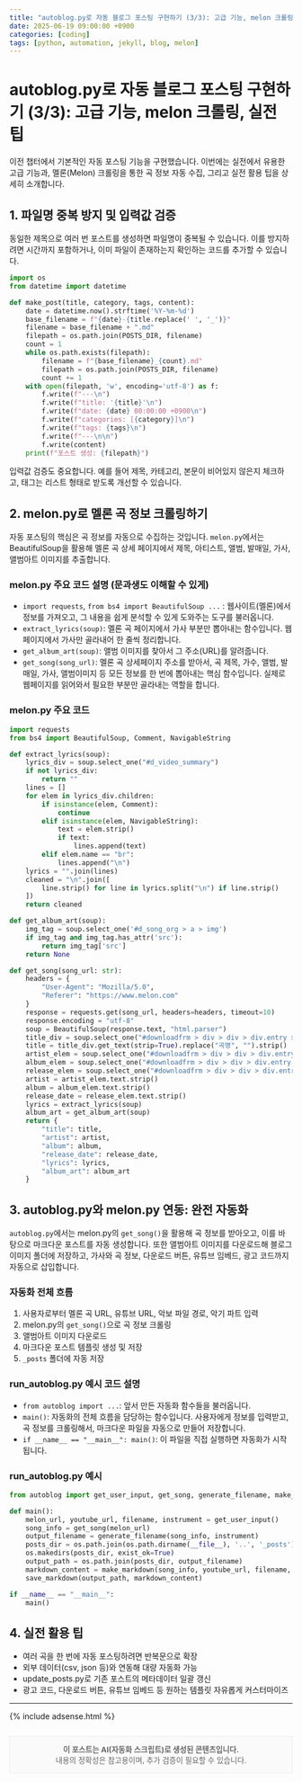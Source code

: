 ```yaml
---
title: "autoblog.py로 자동 블로그 포스팅 구현하기 (3/3): 고급 기능, melon 크롤링, 실전 팁"
date: 2025-06-19 09:00:00 +0900
categories: [coding]
tags: [python, automation, jekyll, blog, melon]
---
```


# autoblog.py로 자동 블로그 포스팅 구현하기 (3/3): 고급 기능, melon 크롤링, 실전 팁

이전 챕터에서 기본적인 자동 포스팅 기능을 구현했습니다. 이번에는 실전에서 유용한 고급 기능과, 멜론(Melon) 크롤링을 통한 곡 정보 자동 수집, 그리고 실전 활용 팁을 상세히 소개합니다.

## 1. 파일명 중복 방지 및 입력값 검증
동일한 제목으로 여러 번 포스트를 생성하면 파일명이 중복될 수 있습니다. 이를 방지하려면 시간까지 포함하거나, 이미 파일이 존재하는지 확인하는 코드를 추가할 수 있습니다.

```python
import os
from datetime import datetime

def make_post(title, category, tags, content):
    date = datetime.now().strftime('%Y-%m-%d')
    base_filename = f"{date}-{title.replace(' ', '_')}"
    filename = base_filename + ".md"
    filepath = os.path.join(POSTS_DIR, filename)
    count = 1
    while os.path.exists(filepath):
        filename = f"{base_filename}_{count}.md"
        filepath = os.path.join(POSTS_DIR, filename)
        count += 1
    with open(filepath, 'w', encoding='utf-8') as f:
        f.write(f"---\n")
        f.write(f"title: '{title}'\n")
        f.write(f"date: {date} 00:00:00 +0900\n")
        f.write(f"categories: [{category}]\n")
        f.write(f"tags: {tags}\n")
        f.write(f"---\n\n")
        f.write(content)
    print(f"포스트 생성: {filepath}")
```

입력값 검증도 중요합니다. 예를 들어 제목, 카테고리, 본문이 비어있지 않은지 체크하고, 태그는 리스트 형태로 받도록 개선할 수 있습니다.

## 2. melon.py로 멜론 곡 정보 크롤링하기
자동 포스팅의 핵심은 곡 정보를 자동으로 수집하는 것입니다. `melon.py`에서는 BeautifulSoup을 활용해 멜론 곡 상세 페이지에서 제목, 아티스트, 앨범, 발매일, 가사, 앨범아트 이미지를 추출합니다.

### melon.py 주요 코드 설명 (문과생도 이해할 수 있게)
- `import requests`, `from bs4 import BeautifulSoup ...` : 웹사이트(멜론)에서 정보를 가져오고, 그 내용을 쉽게 분석할 수 있게 도와주는 도구를 불러옵니다.
- `extract_lyrics(soup)`: 멜론 곡 페이지에서 가사 부분만 뽑아내는 함수입니다. 웹페이지에서 가사만 골라내어 한 줄씩 정리합니다.
- `get_album_art(soup)`: 앨범 이미지를 찾아서 그 주소(URL)를 알려줍니다.
- `get_song(song_url)`: 멜론 곡 상세페이지 주소를 받아서, 곡 제목, 가수, 앨범, 발매일, 가사, 앨범이미지 등 모든 정보를 한 번에 뽑아내는 핵심 함수입니다. 실제로 웹페이지를 읽어와서 필요한 부분만 골라내는 역할을 합니다.

### melon.py 주요 코드
```python
import requests
from bs4 import BeautifulSoup, Comment, NavigableString

def extract_lyrics(soup):
    lyrics_div = soup.select_one("#d_video_summary")
    if not lyrics_div:
        return ""
    lines = []
    for elem in lyrics_div.children:
        if isinstance(elem, Comment):
            continue
        elif isinstance(elem, NavigableString):
            text = elem.strip()
            if text:
                lines.append(text)
        elif elem.name == "br":
            lines.append("\n")
    lyrics = "".join(lines)
    cleaned = "\n".join([
        line.strip() for line in lyrics.split("\n") if line.strip()
    ])
    return cleaned

def get_album_art(soup):
    img_tag = soup.select_one('#d_song_org > a > img')
    if img_tag and img_tag.has_attr('src'):
        return img_tag['src']
    return None

def get_song(song_url: str):
    headers = {
        "User-Agent": "Mozilla/5.0",
        "Referer": "https://www.melon.com"
    }
    response = requests.get(song_url, headers=headers, timeout=10)
    response.encoding = "utf-8"
    soup = BeautifulSoup(response.text, "html.parser")
    title_div = soup.select_one("#downloadfrm > div > div > div.entry > div.info > div.song_name")
    title = title_div.get_text(strip=True).replace("곡명", "").strip()
    artist_elem = soup.select_one("#downloadfrm > div > div > div.entry > div.info > div.artist > a > span:nth-child(1)")
    album_elem = soup.select_one("#downloadfrm > div > div > div.entry > div.meta > dl > dd:nth-child(2) > a")
    release_elem = soup.select_one("#downloadfrm > div > div > div.entry > div.meta > dl > dd:nth-child(4)")
    artist = artist_elem.text.strip()
    album = album_elem.text.strip()
    release_date = release_elem.text.strip()
    lyrics = extract_lyrics(soup)
    album_art = get_album_art(soup)
    return {
        "title": title,
        "artist": artist,
        "album": album,
        "release_date": release_date,
        "lyrics": lyrics,
        "album_art": album_art
    }
```

## 3. autoblog.py와 melon.py 연동: 완전 자동화
`autoblog.py`에서는 melon.py의 `get_song()`을 활용해 곡 정보를 받아오고, 이를 바탕으로 마크다운 포스트를 자동 생성합니다. 또한 앨범아트 이미지를 다운로드해 블로그 이미지 폴더에 저장하고, 가사와 곡 정보, 다운로드 버튼, 유튜브 임베드, 광고 코드까지 자동으로 삽입합니다.

### 자동화 전체 흐름
1. 사용자로부터 멜론 곡 URL, 유튜브 URL, 악보 파일 경로, 악기 파트 입력
2. melon.py의 `get_song()`으로 곡 정보 크롤링
3. 앨범아트 이미지 다운로드
4. 마크다운 포스트 템플릿 생성 및 저장
5. `_posts` 폴더에 자동 저장

### run_autoblog.py 예시 코드 설명
- `from autoblog import ...`: 앞서 만든 자동화 함수들을 불러옵니다.
- `main()`: 자동화의 전체 흐름을 담당하는 함수입니다. 사용자에게 정보를 입력받고, 곡 정보를 크롤링해서, 마크다운 파일을 자동으로 만들어 저장합니다.
- `if __name__ == "__main__": main()`: 이 파일을 직접 실행하면 자동화가 시작됩니다.

### run_autoblog.py 예시
```python
from autoblog import get_user_input, get_song, generate_filename, make_markdown, save_markdown

def main():
    melon_url, youtube_url, filename, instrument = get_user_input()
    song_info = get_song(melon_url)
    output_filename = generate_filename(song_info, instrument)
    posts_dir = os.path.join(os.path.dirname(__file__), '..', '_posts')
    os.makedirs(posts_dir, exist_ok=True)
    output_path = os.path.join(posts_dir, output_filename)
    markdown_content = make_markdown(song_info, youtube_url, filename, instrument)
    save_markdown(output_path, markdown_content)

if __name__ == "__main__":
    main()
```

## 4. 실전 활용 팁
- 여러 곡을 한 번에 자동 포스팅하려면 반복문으로 확장
- 외부 데이터(csv, json 등)와 연동해 대량 자동화 가능
- update_posts.py로 기존 포스트의 메타데이터 일괄 갱신
- 광고 코드, 다운로드 버튼, 유튜브 임베드 등 원하는 템플릿 자유롭게 커스터마이즈

---
{% include adsense.html %}
<div style="margin-top:2em; padding:1em; border:1px solid #eee; background:#fafafa; font-size:0.95em; color:#666; text-align:center;">
  <strong>이 포스트는 AI(자동화 스크립트)로 생성된 콘텐츠입니다.</strong><br>
  내용의 정확성은 참고용이며, 추가 검증이 필요할 수 있습니다.
</div>
